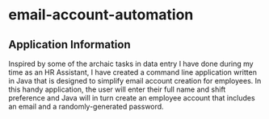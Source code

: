 # email-account-automation

## Application Information

Inspired by some of the archaic tasks in data entry I have done during my time as an HR Assistant, I have created a command line application written in Java that is designed to simplify email account creation for employees. In this handy application, the user will enter their full name and shift preference and Java will in turn create an employee account that includes an email and a randomly-generated password.
